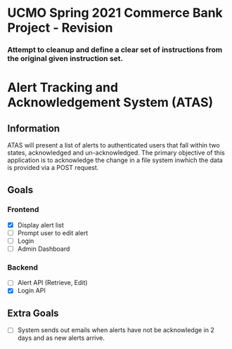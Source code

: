# UCMO Spring 2021 Commerce Bank Project - Revision

### Attempt to cleanup and define a clear set of instructions from the original given instruction set.

# Alert Tracking and Acknowledgement System (ATAS)

## Information

ATAS will present a list of alerts to authenticated users that fall within two states, acknowledged and un-acknowledged. The primary objective of this application is to acknowledge the change in a file system inwhich the data is provided via a POST request.

## Goals

### Frontend

- [x] Display alert list
- [ ] Prompt user to edit alert
- [ ] Login
- [ ] Admin Dashboard

### Backend

- [ ] Alert API (Retrieve, Edit)
- [x] Login API

## Extra Goals

- [ ] System sends out emails when alerts have not be acknowledge in 2 days and as new alerts arrive.
